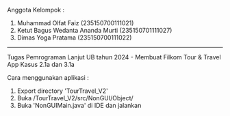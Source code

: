 Anggota Kelompok  :
1. Muhammad Olfat Faiz (235150700111021)
2. Ketut Bagus Wedanta Ananda Murti (235150701111027)
3. Dimas Yoga Pratama (235150700111022)
-------------------------------------------------------
Tugas Pemrograman Lanjut UB tahun 2024 - Membuat Filkom Tour & Travel App Kasus 2.1a dan 3.1a

Cara menggunakan aplikasi :
1) Export directory 'TourTravel_V2'
2) Buka /TourTravel_V2/src/NonGUI/Object/
3) Buka 'NonGUIMain.java' di IDE dan jalankan
